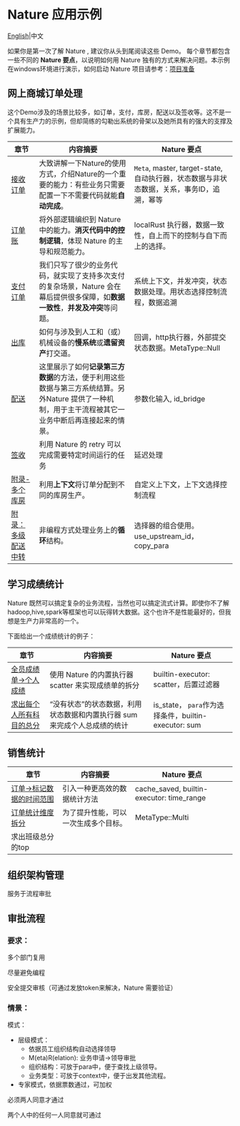 # Nature 应用示例
[English](README_EN.md)|中文

如果你是第一次了解 Nature , 建议你从头到尾阅读这些 Demo。 每个章节都包含一些不同的 **Nature 要点**，以说明如何用 Nature 独有的方式来解决问题。本示例在windows环境进行演示，如何启动 Nature 项目请参考：[项目准备](doc/ZH/prepare.md)

## 网上商城订单处理

这个Demo涉及的场景比较多，如订单，支付，库房，配送以及签收等。这不是一个具有生产力的示例，但却简练的勾勒出系统的骨架以及她所具有的强大的支撑及扩展能力。

| 章节                                                         | 内容摘要                                                     | Nature 要点                                                  |
| ------------------------------------------------------------ | ------------------------------------------------------------ | ------------------------------------------------------------ |
| [接收订单](doc/ZH/emall/emall-1-order-generate.md)           | 大致讲解一下Nature的使用方式，介绍Nature的一个重要的能力：有些业务只需要配置一下不需要代码就能**自动完成**。 | `Meta`, master, target-state, 自动执行器，状态数据与非状态数据，关系，事务ID，追溯，幂等 |
| [订单账](doc/ZH/emall/emall-2-order-account.md)              | 将外部逻辑编织到 Nature 中的能力。**消灭代码中的控制逻辑**，体现 Nature 的主导和规范能力。 | localRust 执行器，数据一致性，自上而下的控制与自下而上的选择。 |
| [支付订单](doc/ZH/emall/emall-3-pay-the-bill.md)             | 我们只写了很少的业务代码，就实现了支持多次支付的复杂场景，Nature 会在幕后提供很多保障，如**数据一致性**，**并发及冲突**等问题。 | 系统上下文，并发冲突，状态数据处理。用状态选择控制流程，数据追溯 |
| [出库](doc/ZH/emall/emall-4-stock-out.md)                    | 如何与涉及到人工和（或）机械设备的**慢系统**或**遗留资产**打交道。 | 回调，http执行器，外部提交状态数据。MetaType::Null           |
| [配送](doc/ZH/emall/emall-5-delivery.md)                     | 这里展示了如何**记录第三方数据**的方法，便于利用这些数据与第三方系统结算。另外Nature 提供了一种机制，用于主干流程被其它一业务中断后再连接起来的情景。 | 参数化输入, id_bridge                                        |
| [签收](doc/ZH/emall/emall-6-signed.md)                       | 利用 Nature 的 retry 可以完成需要特定时间运行的任务          | 延迟处理                                                     |
| [附录-多个库房](doc/ZH/emall/emall-appendix-multi-warehouse.md) | 利用**上下文**将订单分配到不同的库房生产。                   | 自定义上下文，上下文选择控制流程                             |
| [附录：多级配送中转](doc/ZH/emall/emall-appendix-multi-transfer-station.md) | 非编程方式处理业务上的**循环**结构。                         | 选择器的组合使用。use_upstream_id， copy_para                |

## 学习成绩统计

Nature 既然可以搞定复杂的业务流程，当然也可以搞定流式计算。即使你不了解 hadoop,hive,spark等框架也可以玩得转大数据。这个也许不是性能最好的，但我想是生产力非常高的一个。

下面给出一个成绩统计的例子：

| 章节                                                         | 内容摘要                                                     | Nature 要点                                          |
| ------------------------------------------------------------ | ------------------------------------------------------------ | ---------------------------------------------------- |
| [全员成绩单->个人成绩](doc/ZH/score/score_1_to_persion.md)   | 使用 Nature 的内置执行器 scatter 来实现成绩单的拆分          | builtin-executor: scatter，后置过滤器                |
| [求出每个人所有科目的总分](doc/ZH/score/score_2_person_total_score.md) | “没有状态”的状态数据，利用状态数据和内置执行器 sum 来完成个人总成绩的统计 | is_state， `para`作为选择条件，builtin-executor: sum |

## 销售统计

| 章节                                                         | 内容摘要                             | Nature 要点                               |
| ------------------------------------------------------------ | ------------------------------------ | ----------------------------------------- |
| [订单->标记数据的时间范围](doc/ZH/sale/sale_1_make_time_range.md) | 引入一种更高效的数据统计方法         | cache_saved, builtin-executor: time_range |
| [订单统计维度拆分](doc/ZH/sale/sale_2_order_to_item.md)      | 为了提升性能，可以一次生成多个目标。 | MetaType::Multi                           |
| 求出班级总分的top                                            |                                      |                                           |

## 组织架构管理

服务于流程审批

## 审批流程

### 要求：

多个部门复用

尽量避免编程

安全提交审核（可通过发放token来解决，Nature 需要验证）

### 情景：

模式：

- 层级模式：
  - 依据员工组织结构自动选择领导
  - M(eta)R(elation): 业务申请->领导审批
  - 组织结构：可放于para中，便于查找上级领导。
  - 业务类型：可放于context中，便于出发其他流程。
- 专家模式，依据票数通过，可加权



必须两人同意才通过

两个人中的任何一人同意就可通过

